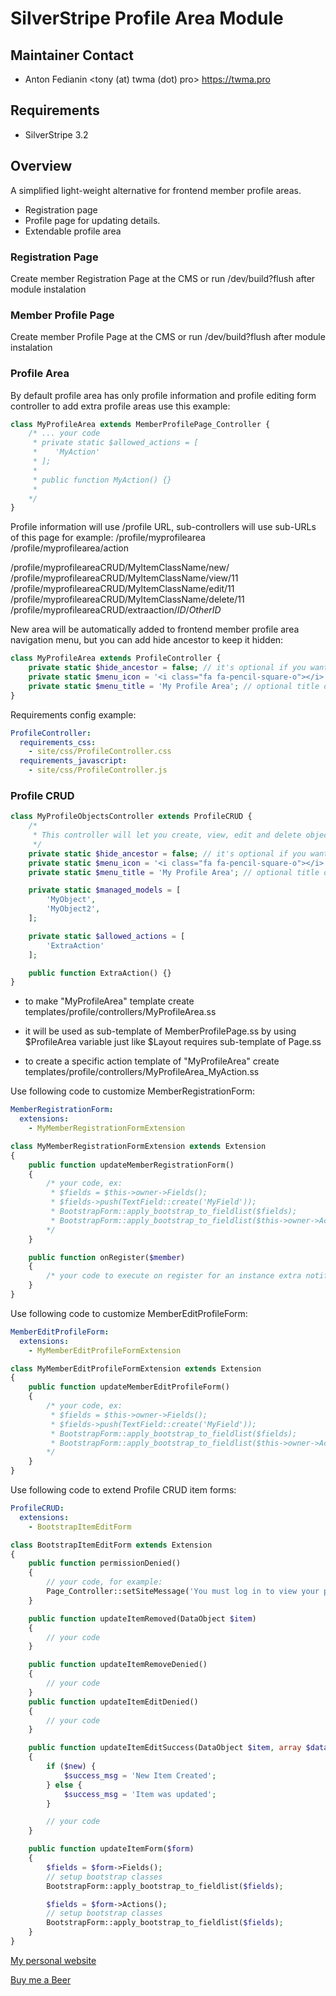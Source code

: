 # SilverStripe Profile Area Module

## Maintainer Contact
 * Anton Fedianin
   <tony (at) twma (dot) pro>
   <https://twma.pro>

## Requirements
 * SilverStripe 3.2


## Overview

A simplified light-weight alternative for frontend member profile areas.

 * Registration page
 * Profile page for updating details.
 * Extendable profile area

### Registration Page

Create member Registration Page at the CMS or run /dev/build?flush after module instalation

### Member Profile Page

Create member Profile Page at the CMS or run /dev/build?flush after module instalation

### Profile Area

By default profile area has only profile information and profile editing form controller to add extra profile areas use this example:

```php
class MyProfileArea extends MemberProfilePage_Controller {
    /* ... your code
     * private static $allowed_actions = [
     *    'MyAction'
     * ];
     *
     * public function MyAction() {}
     *
    */
}
```

Profile information will use /profile URL, sub-controllers will use sub-URLs of this page for example:
/profile/myprofilearea
/profile/myprofilearea/action

/profile/myprofileareaCRUD/MyItemClassName/new/
/profile/myprofileareaCRUD/MyItemClassName/view/11
/profile/myprofileareaCRUD/MyItemClassName/edit/11
/profile/myprofileareaCRUD/MyItemClassName/delete/11
/profile/myprofileareaCRUD/extraaction/*ID*/*OtherID*


New area will be automatically added to frontend member profile area navigation menu, but you can add hide ancestor to keep it hidden:
```php
class MyProfileArea extends ProfileController {
    private static $hide_ancestor = false; // it's optional if you want to hide this controller set to true
    private static $menu_icon = '<i class="fa fa-pencil-square-o"></i>'; // optional icon
    private static $menu_title = 'My Profile Area'; // optional title otherwise My Profile Area title will be used
}
```

Requirements config example:
```yml
ProfileController:
  requirements_css:
    - site/css/ProfileController.css
  requirements_javascript:
    - site/css/ProfileController.js
```

### Profile CRUD

```php
class MyProfileObjectsController extends ProfileCRUD {
    /*
     * This controller will let you create, view, edit and delete objects
     */
    private static $hide_ancestor = false; // it's optional if you want to hide this controller set to true
    private static $menu_icon = '<i class="fa fa-pencil-square-o"></i>'; // optional icon
    private static $menu_title = 'My Profile Area'; // optional title otherwise My Profile Area title will be used

    private static $managed_models = [
        'MyObject',
        'MyObject2',
    ];

    private static $allowed_actions = [
        'ExtraAction'
    ];

    public function ExtraAction() {}
}
```

* to make "MyProfileArea" template create templates/profile/controllers/MyProfileArea.ss
* it will be used as sub-template of MemberProfilePage.ss by using $ProfileArea variable just like $Layout requires sub-template of Page.ss

* to create a specific action template of "MyProfileArea" create templates/profile/controllers/MyProfileArea_MyAction.ss

Use following code to customize MemberRegistrationForm:

```yml
MemberRegistrationForm:
  extensions:
    - MyMemberRegistrationFormExtension
```

```php
class MyMemberRegistrationFormExtension extends Extension
{
    public function updateMemberRegistrationForm()
    {
        /* your code, ex:
         * $fields = $this->owner->Fields();
         * $fields->push(TextField::create('MyField'));
         * BootstrapForm::apply_bootstrap_to_fieldlist($fields);
         * BootstrapForm::apply_bootstrap_to_fieldlist($this->owner->Actions());
        */
    }

    public function onRegister($member)
    {
        /* your code to execute on register for an instance extra notifications */
    }
}
```

Use following code to customize MemberEditProfileForm:

```yml
MemberEditProfileForm:
  extensions:
    - MyMemberEditProfileFormExtension
```

```php
class MyMemberEditProfileFormExtension extends Extension
{
    public function updateMemberEditProfileForm()
    {
        /* your code, ex:
         * $fields = $this->owner->Fields();
         * $fields->push(TextField::create('MyField'));
         * BootstrapForm::apply_bootstrap_to_fieldlist($fields);
         * BootstrapForm::apply_bootstrap_to_fieldlist($this->owner->Actions());
        */
    }
}
```

Use following code to extend Profile CRUD item forms:
```yml
ProfileCRUD:
  extensions:
    - BootstrapItemEditForm
```

```php
class BootstrapItemEditForm extends Extension
{
    public function permissionDenied()
    {
        // your code, for example:
        Page_Controller::setSiteMessage('You must log in to view your profile.', 'warning');
    }

    public function updateItemRemoved(DataObject $item)
    {
        // your code
    }

    public function updateItemRemoveDenied()
    {
        // your code
    }
    public function updateItemEditDenied()
    {
        // your code
    }

    public function updateItemEditSuccess(DataObject $item, array $data, $new = false)
    {
        if ($new) {
            $success_msg = 'New Item Created';
        } else {
            $success_msg = 'Item was updated';
        }

        // your code
    }

    public function updateItemForm($form)
    {
        $fields = $form->Fields();
        // setup bootstrap classes
        BootstrapForm::apply_bootstrap_to_fieldlist($fields);

        $fields = $form->Actions();
        // setup bootstrap classes
        BootstrapForm::apply_bootstrap_to_fieldlist($fields);
    }
}
```

[My personal website](https://tony.twma.pro)

[Buy me a Beer](https://www.paypal.me/tonytwma)
